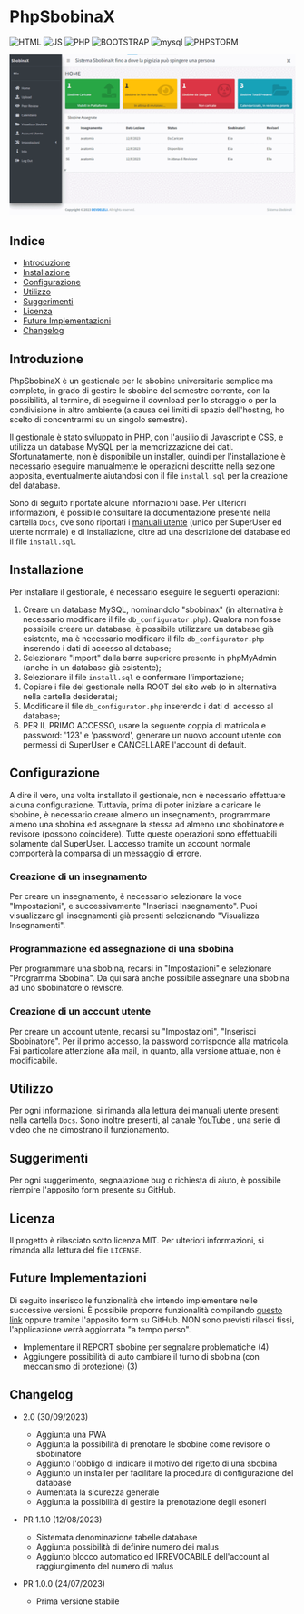 # PhpSbobinaX
![HTML](https://img.shields.io/badge/HTML-239120?style=for-the-badge&logo=html5&logoColor=white)
![JS](https://img.shields.io/badge/JavaScript-F7DF1E?style=for-the-badge&logo=javascript&logoColor=black)
![PHP](https://img.shields.io/badge/PHP-777BB4?style=for-the-badge&logo=php&logoColor=white)
![BOOTSTRAP](https://img.shields.io/badge/Bootstrap-563D7C?style=for-the-badge&logo=bootstrap&logoColor=white)
![mysql](https://img.shields.io/badge/MySQL-00000F?style=for-the-badge&logo=mysql&logoColor=white)
![PHPSTORM](https://img.shields.io/badge/PhpStorm-000000.svg?style=for-the-badge&logo=PhpStorm&logoColor=white)


![Animation](Docs/IMG/animation.gif)


## Indice
- [Introduzione](##Introduzione)
- [Installazione](#installazione)
- [Configurazione](#configurazione)
- [Utilizzo](#utilizzo)
- [Suggerimenti](#suggerimenti)
- [Licenza](#licenza)
- [Future Implementazioni](#future-implementazioni)
- [Changelog](#changelog)

## Introduzione
PhpSbobinaX è un gestionale per le sbobine universitarie semplice ma completo, in grado di
gestire le sbobine del semestre corrente, con la possibilità, al termine, di eseguirne
il download per lo storaggio o per la condivisione in altro ambiente (a causa dei limiti di spazio
dell'hosting, ho scelto di concentrarmi su un singolo semestre).

Il gestionale è stato sviluppato in PHP, con l'ausilio di Javascript e CSS, e utilizza un database
MySQL per la memorizzazione dei dati. Sfortunatamente, non è disponibile un installer, quindi
per l'installazione è necessario eseguire manualmente le operazioni descritte nella sezione apposita,
eventualmente aiutandosi con il file `install.sql` per la creazione del database.

Sono di seguito riportate alcune informazioni base. Per ulteriori informazioni, è possibile consultare
la documentazione presente nella cartella `Docs`, ove sono riportati i [manuali utente](Docs/Manuale.pdf) (unico per 
SuperUser ed utente normale) e di installazione, oltre ad una descrizione dei database ed il file `install.sql`.


## Installazione
Per installare il gestionale, è necessario eseguire le seguenti operazioni:
1. Creare un database MySQL, nominandolo "sbobinax" (in alternativa è necessario modificare il file `db_configurator.php`).
Qualora non fosse possibile creare un database, è possibile utilizzare un database già esistente, ma è necessario
modificare il file `db_configurator.php` inserendo i dati di accesso al database;
2. Selezionare "import" dalla barra superiore presente in phpMyAdmin (anche in un database già esistente);
3. Selezionare il file `install.sql` e confermare l'importazione;
4. Copiare i file del gestionale nella ROOT del sito web (o in alternativa nella cartella desiderata);
5. Modificare il file `db_configurator.php` inserendo i dati di accesso al database;
6. PER IL PRIMO ACCESSO, usare la seguente coppia di matricola e password: '123' e 'password', generare un nuovo
account utente con permessi di SuperUser e CANCELLARE l'account di default.


## Configurazione
A dire il vero, una volta installato il gestionale, non è necessario effettuare alcuna configurazione.
Tuttavia, prima di poter iniziare a caricare le sbobine, è necessario creare almeno un insegnamento,
programmare almeno una sbobina ed assegnare la stessa ad almeno uno sbobinatore e revisore (possono coincidere).
Tutte queste operazioni sono effettuabili solamente dal SuperUser. L'accesso tramite un account normale comporterà
la comparsa di un messaggio di errore.

### Creazione di un insegnamento
Per creare un insegnamento, è necessario selezionare la voce "Impostazioni", e successivamente "Inserisci Insegnamento".
Puoi visualizzare gli insegnamenti già presenti selezionando "Visualizza Insegnamenti".

### Programmazione ed assegnazione di una sbobina
Per programmare una sbobina, recarsi in "Impostazioni" e selezionare "Programma Sbobina". 
Da qui sarà anche possibile assegnare una sbobina ad uno sbobinatore o revisore.


### Creazione di un account utente
Per creare un account utente, recarsi su "Impostazioni", "Inserisci Sbobinatore". Per il primo accesso, la password 
corrisponde alla matricola. Fai particolare attenzione alla mail, in quanto, alla versione attuale, non è modificabile.


## Utilizzo
Per ogni informazione, si rimanda alla lettura dei manuali utente presenti nella cartella `Docs`. 
Sono inoltre presenti, al canale [YouTube](https://www.youtube.com/@devdeleli) , una serie di video che ne 
dimostrano il funzionamento.

## Suggerimenti
Per ogni suggerimento, segnalazione bug o richiesta di aiuto, è possibile riempire l'apposito form presente
su GitHub.


## Licenza
Il progetto è rilasciato sotto licenza MIT. Per ulteriori informazioni, si rimanda alla lettura del file `LICENSE`.

## Future Implementazioni

Di seguito inserisco le funzionalità che intendo implementare nelle successive versioni. È possibile proporre funzionalità compilando [questo link](https://www.delelimed.github.io/request-informations) oppure tramite l'apposito form su GitHub. NON sono previsti rilasci fissi, l'applicazione verrà aggiornata "a tempo perso".

- Implementare il REPORT sbobine per segnalare problematiche (4)
- Aggiungere possibilità di auto cambiare il turno di sbobina (con meccanismo di protezione) (3)


## Changelog

- 2.0 (30/09/2023)
  - Aggiunta una PWA
  - Aggiunta la possibilità di prenotare le sbobine come revisore o sbobinatore
  - Aggiunto l'obbligo di indicare il motivo del rigetto di una sbobina
  - Aggiunto un installer per facilitare la procedura di configurazione del database
  - Aumentata la sicurezza generale
  - Aggiunta la possibilità di gestire la prenotazione degli esoneri

- PR 1.1.0 (12/08/2023)
  - Sistemata denominazione tabelle database
  - Aggiunta possibilità di definire numero dei malus
  - Aggiunto blocco automatico ed IRREVOCABILE dell'account al raggiungimento del numero di malus

- PR 1.0.0 (24/07/2023)
  - Prima versione stabile







